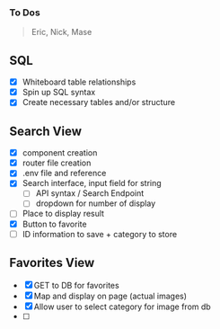 ### To Dos

> Eric, Nick, Mase

## SQL

- [x] Whiteboard table relationships
- [x] Spin up SQL syntax
- [x] Create necessary tables and/or structure

## Search View

- [x] component creation
- [x] router file creation
- [x] .env file and reference
- [x] Search interface, input field for string
  - [ ] API syntax / Search Endpoint
  - [ ] dropdown for number of display
- [ ] Place to display result
- [x] Button to favorite
- [ ] ID information to save + category to store

## Favorites View

- [x] GET to DB for favorites
- [x] Map and display on page (actual images)
- [x] Allow user to select category for image from db
- [ ]
